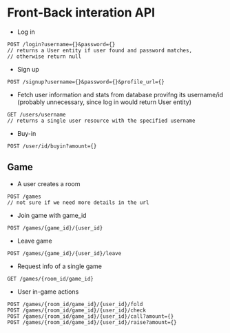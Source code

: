 # Front-Back interation API

- Log in

```
POST /login?username={}&password={}
// returns a User entity if user found and password matches,
// otherwise return null
```

- Sign up

```
POST /signup?username={}&password={}&profile_url={}
```

- Fetch user information and stats from database provifng its username/id (probably unnecessary, since log in would return User entity)

```
GET /users/username 
// returns a single user resource with the specified username
```

- Buy-in

```
POST /user/id/buyin?amount={}
```

## Game

- A user creates a room

```
POST /games
// not sure if we need more details in the url
```

- Join game with game_id

```
POST /games/{game_id}/{user_id}
```

- Leave game

```
POST /games/{game_id}/{user_id}/leave
```

- Request info of a single game

```
GET /games/{room_id/game_id}
```

- User in-game actions

```
POST /games/{room_id/game_id}/{user_id}/fold
POST /games/{room_id/game_id}/{user_id}/check
POST /games/{room_id/game_id}/{user_id}/call?amount={}
POST /games/{room_id/game_id}/{user_id}/raise?amount={}
```
